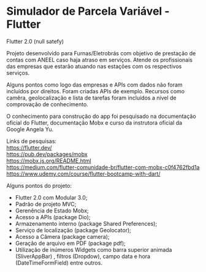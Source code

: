 # Simulador de Parcela Variável - Flutter

Flutter 2.0 (null satefy)

Projeto desenvolvido para Furnas/Eletrobrás com objetivo de prestação de contas com ANEEL caso haja atraso em serviços. Atende os profissionais das empresas que estarão atuando nas estações com os respectivos serviços.

Alguns pontos como logo das empresas e APIs com dados não foram incluídos por direitos. 
Foram criadas APIs de exemplo. Recursos como camêra, geolocalização e lista de tarefas foram incluídos a nível de comprovação de conhecimento.

O conhecimento para construção do app foi pesquisado na documentação oficial do Flutter, documentação Mobx e curso da instrutora oficial da Google Angela Yu.

Links de pesquisas: \
https://flutter.dev/ \
https://pub.dev/packages/mobx \
https://mobx.js.org/README.html \
https://medium.com/flutter-comunidade-br/flutter-com-mobx-c0f4762fbd1a \
https://www.udemy.com/course/flutter-bootcamp-with-dart/ 


Alguns pontos do projeto:

 - Flutter 2.0 com Modular 3.0;
 - Padrão de projeto MVC;
 - Gerenência de Estado Mobx;
 - Acesso a APIs (package Dio);
 - Armazenamento interno (package Shared Preferences);
 - Serviço de localização (package Geolocator);
 - Acesso a Câmera (package camera);
 - Geração de arquivo em PDF (package pdf);
 - Utilização de inúmeros Widgets como barra superior animada (SliverAppBar) , filtros (Dropdow), campo data e hora (DateTimeFormField) entre outros.

